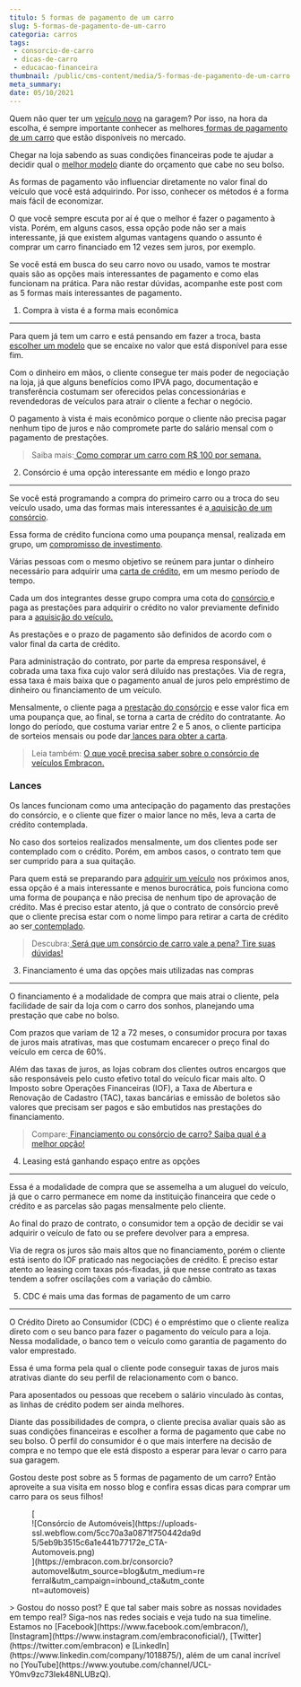 ```yaml
---
titulo: 5 formas de pagamento de um carro
slug: 5-formas-de-pagamento-de-um-carro
categoria: carros
tags:
 - consorcio-de-carro
 - dicas-de-carro
 - educacao-financeira
thumbnail: /public/cms-content/media/5-formas-de-pagamento-de-um-carro.jpg
meta_summary: 
date: 05/10/2021
---
```

Quem não quer ter um [veículo novo](https://www.embracon.com.br/blog/4-motivos-para-voce-comprar-um-carro-novo) na garagem? Por isso, na hora da escolha, é sempre importante conhecer as melhores[ formas de pagamento de um carro](https://www.embracon.com.br/blog/5-formas-de-pagamento-de-um-carro) que estão disponíveis no mercado.

Chegar na loja sabendo as suas condições financeiras pode te ajudar a decidir qual o [melhor modelo](https://www.embracon.com.br/blog/carro-ideal-para-familia) diante do orçamento que cabe no seu bolso.

As formas de pagamento vão influenciar diretamente no valor final do veículo que você está adquirindo. Por isso, conhecer os métodos é a forma mais fácil de economizar.

O que você sempre escuta por aí é que o melhor é fazer o pagamento à vista. Porém, em alguns casos, essa opção pode não ser a mais interessante, já que existem algumas vantagens quando o assunto é comprar um carro financiado em 12 vezes sem juros, por exemplo.

Se você está em busca do seu carro novo ou usado, vamos te mostrar quais são as opções mais interessantes de pagamento e como elas funcionam na prática. Para não restar dúvidas, acompanhe este post com as 5 formas mais interessantes de pagamento.

1. Compra à vista é a forma mais econômica
------------------------------------------

Para quem já tem um carro e está pensando em fazer a troca, basta [escolher um modelo](https://www.embracon.com.br/blog/os-4-modelos-de-carro-mais-esperados-para-2020) que se encaixe no valor que está disponível para esse fim.

Com o dinheiro em mãos, o cliente consegue ter mais poder de negociação na loja, já que alguns benefícios como IPVA pago, documentação e transferência costumam ser oferecidos pelas concessionárias e revendedoras de veículos para atrair o cliente a fechar o negócio.

O pagamento à vista é mais econômico porque o cliente não precisa pagar nenhum tipo de juros e não compromete parte do salário mensal com o pagamento de prestações.

> Saiba mais:[ Como comprar um carro com R$ 100 por semana.](https://www.embracon.com.br/blog/como-comprar-um-carro-com-r-100-00-por-semana)

2. Consórcio é uma opção interessante em médio e longo prazo
------------------------------------------------------------

Se você está programando a compra do primeiro carro ou a troca do seu veículo usado, uma das formas mais interessantes é a[ aquisição de um consórcio](https://www.embracon.com.br/conhecaoconsorcio/como-adquirir-uma-cota-de-consorcio).

Essa forma de crédito funciona como uma poupança mensal, realizada em grupo, um [compromisso de investimento](https://www.embracon.com.br/conhecaoconsorcio/o-que-e-consorcio).

Várias pessoas com o mesmo objetivo se reúnem para juntar o dinheiro necessário para adquirir uma [carta de crédito](https://www.embracon.com.br/conhecaoconsorcio/o-que-e-carta-de-credito), em um mesmo período de tempo.

Cada um dos integrantes desse grupo compra uma cota do [consórcio ](https://www.embracon.com.br/consorcio-de-carros)e paga as prestações para adquirir o crédito no valor previamente definido para a [aquisição do veículo.](https://www.embracon.com.br/consorcio-de-carros)

As prestações e o prazo de pagamento são definidos de acordo com o valor final da carta de crédito.

Para administração do contrato, por parte da empresa responsável, é cobrada uma taxa fixa cujo valor será diluído nas prestações. Via de regra, essa taxa é mais baixa que o pagamento anual de juros pelo empréstimo de dinheiro ou financiamento de um veículo.

Mensalmente, o cliente paga a [prestação do consórcio](https://www.embracon.com.br/blog/consorcio-nao-tem-juros-entenda) e esse valor fica em uma poupança que, ao final, se torna a carta de crédito do contratante. Ao longo do período, que costuma variar entre 2 e 5 anos, o cliente participa de sorteios mensais ou pode dar[ lances para obter a carta](https://www.embracon.com.br/blog/como-funcionam-os-tipos-de-lances-no-consorcio).

> Leia também: [O que você precisa saber sobre o consórcio de veículos Embracon.](https://www.embracon.com.br/blog/sobre-o-consorcio-de-veiculos-embracon)

### Lances

Os lances funcionam como uma antecipação do pagamento das prestações do consórcio, e o cliente que fizer o maior lance no mês, leva a carta de crédito contemplada.

No caso dos sorteios realizados mensalmente, um dos clientes pode ser contemplado com o crédito. Porém, em ambos casos, o contrato tem que ser cumprido para a sua quitação.

Para quem está se preparando para [adquirir um veículo](https://www.embracon.com.br/blog/vantagens-consorcio-automovel) nos próximos anos, essa opção é a mais interessante e menos burocrática, pois funciona como uma forma de poupança e não precisa de nenhum tipo de aprovação de crédito. Mas é preciso estar atento, já que o contrato de consórcio prevê que o cliente precisa estar com o nome limpo para retirar a carta de crédito ao ser[ contemplado](https://www.embracon.com.br/conhecaoconsorcio/como-faco-para-ser-contemplado).

> Descubra:[ Será que um consórcio de carro vale a pena? Tire suas dúvidas!](https://www.embracon.com.br/blog/consorcio-de-carro-vale-a-pena)

3. Financiamento é uma das opções mais utilizadas nas compras
-------------------------------------------------------------

O financiamento é a modalidade de compra que mais atrai o cliente, pela facilidade de sair da loja com o carro dos sonhos, planejando uma prestação que cabe no bolso.

Com prazos que variam de 12 a 72 meses, o consumidor procura por taxas de juros mais atrativas, mas que costumam encarecer o preço final do veículo em cerca de 60%.

Além das taxas de juros, as lojas cobram dos clientes outros encargos que são responsáveis pelo custo efetivo total do veículo ficar mais alto. O Imposto sobre Operações Financeiras (IOF), a Taxa de Abertura e Renovação de Cadastro (TAC), taxas bancárias e emissão de boletos são valores que precisam ser pagos e são embutidos nas prestações do financiamento.

> Compare:[ Financiamento ou consórcio de carro? Saiba qual é a melhor opção!](https://www.embracon.com.br/blog/financiamento-ou-consorcio-de-carro)

4. Leasing está ganhando espaço entre as opções
-----------------------------------------------

Essa é a modalidade de compra que se assemelha a um aluguel do veículo, já que o carro permanece em nome da instituição financeira que cede o crédito e as parcelas são pagas mensalmente pelo cliente.

Ao final do prazo de contrato, o consumidor tem a opção de decidir se vai adquirir o veículo de fato ou se prefere devolver para a empresa.

Via de regra os juros são mais altos que no financiamento, porém o cliente está isento do IOF praticado nas negociações de crédito. É preciso estar atento ao leasing com taxas pós-fixadas, já que nesse contrato as taxas tendem a sofrer oscilações com a variação do câmbio.

5. CDC é mais uma das formas de pagamento de um carro
-----------------------------------------------------

O Crédito Direto ao Consumidor (CDC) é o empréstimo que o cliente realiza direto com o seu banco para fazer o pagamento do veículo para a loja. Nessa modalidade, o banco tem o veículo como garantia de pagamento do valor emprestado.

Essa é uma forma pela qual o cliente pode conseguir taxas de juros mais atrativas diante do seu perfil de relacionamento com o banco.

Para aposentados ou pessoas que recebem o salário vinculado às contas, as linhas de crédito podem ser ainda melhores.

Diante das possibilidades de compra, o cliente precisa avaliar quais são as suas condições financeiras e escolher a forma de pagamento que cabe no seu bolso. O perfil do consumidor é o que mais interfere na decisão de compra e no tempo que ele está disposto a esperar para levar o carro para sua garagem.

Gostou deste post sobre as 5 formas de pagamento de um carro? Então aproveite a sua visita em nosso blog e confira essas dicas para comprar um carro para os seus filhos!

<figure class="w-richtext-figure-type-image w-richtext-align-center" style="max-width:310px">[<div>![Consórcio de Automóveis](https://uploads-ssl.webflow.com/5cc70a3a0871f750442da9d5/5eb9b3515c6a1e441b77172e_CTA-Automoveis.png)</div>](https://embracon.com.br/consorcio?automovel&utm_source=blog&utm_medium=referral&utm_campaign=inbound_cta&utm_content=automoveis)</figure>> Gostou do nosso post? E que tal saber mais sobre as nossas novidades em tempo real? Siga-nos nas redes sociais e veja tudo na sua timeline. Estamos no [Facebook](https://www.facebook.com/embracon/), [Instagram](https://www.instagram.com/embraconoficial/), [Twitter](https://twitter.com/embracon) e [LinkedIn](https://www.linkedin.com/company/1018875/), além de um canal incrível no [YouTube](https://www.youtube.com/channel/UCL-Y0mv9zc73Iek48NLUBzQ).

